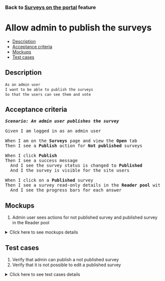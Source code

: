 ### Back to [Surveys on the portal](../../) feature

# Allow admin to publish the surveys

- [Description](#description)
- [Acceptance criteria](#acceptance-criteria)
- [Mockups](#mockups)
- [Test cases](#test-cases)

## Description

    As an admin user
    I want to be able to publish the surveys
    So that the users can see them and vote

## Acceptance criteria

<pre>
<b><i>Scenario: An admin user publishes the survey</i></b>

Given I am logged in as an admin user

When I am on the <b>Surveys</b> page and view the <b>Open</b> tab
Then I see a <b>Publish</b> action for <b>Not published</b> surveys

When I click <b>Publish</b>
Then I see a success message
  And I see the survey status is changed to <b>Published</b>
  And I the survey is visible for the site users

When I click on a <b>Published</b> survey
Then I see a survey read-only details in the <b>Reader pool</b> without any action buttons
  And I see the progress bars for each answer
</pre>

## Mockups

1. Admin user sees actions for not published survey and published survey in the Reader pool

<details>
  <summary>Click here to see mockups details</summary>

**1. Admin user sees actions for not published survey and published survey in the Reader pool:**

![Admin user sees actions for not published survey and published survey in the Reader pool](/products/sport_news_portal/web_application_features/surveys/images/admin_non_published_actions.png)

</details>

## Test cases

1. Verify that admin can publish a not published survey
2. Verify that it is not possible to edit a published survey

<details>
  <summary>Click here to see test cases details</summary>

### **#1. Verify that admin can publish a not published survey**

|Preconditions|Steps|Expected result
--------------|-----|----------
|- Log in by admin account</br>- Go to the <b>Surveys</b> configuration page</br>- There is not published survey|1) Select not published survey</br>2) Click the <b>Not published</b> state</br>3) Select <b>Publish</b> action</br>|3) The survey changes state to <b>Published</b>. The survey is available for users to vote|

### **#2. Verify that it is not possible to edit a published survey**

|Preconditions|Steps|Expected result
--------------|-----|----------
|- Log in by admin account</br>- Go to the <b>Surveys</b> configuration page</br>- There is a published survey|1) Click published survey|1) In the <b>Reader poll</b> section on the right side, information about the survey appears. There is a name, answers to the survey, and percentage for each answer. No actions appear|

</details>
